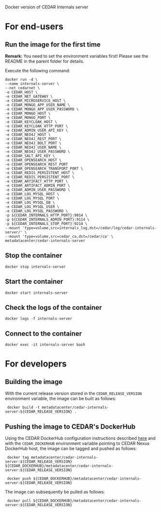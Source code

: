 Docker version of CEDAR Internals server

# For end-users

## Run the image for the first time

**Remark:** You need to set the environment variables first! Please see the README in the parent folder for details.

Execute the following command:

````
docker run -d \
--name internals-server \
--net cedarnet \
-e CEDAR_HOST \
-e CEDAR_NET_GATEWAY \
-e CEDAR_MICROSERVICE_HOST \
-e CEDAR_MONGO_APP_USER_NAME \
-e CEDAR_MONGO_APP_USER_PASSWORD \
-e CEDAR_MONGO_HOST \
-e CEDAR_MONGO_PORT \
-e CEDAR_KEYCLOAK_HOST \
-e CEDAR_KEYCLOAK_HTTP_PORT \
-e CEDAR_ADMIN_USER_API_KEY \
-e CEDAR_NEO4J_HOST \
-e CEDAR_NEO4J_REST_PORT \
-e CEDAR_NEO4J_BOLT_PORT \
-e CEDAR_NEO4J_USER_NAME \
-e CEDAR_NEO4J_USER_PASSWORD \
-e CEDAR_SALT_API_KEY \
-e CEDAR_OPENSEARCH_HOST \
-e CEDAR_OPENSEARCH_REST_PORT
-e CEDAR_OPENSEARCH_TRANSPORT_PORT \
-e CEDAR_REDIS_PERSISTENT_HOST \
-e CEDAR_REDIS_PERSISTENT_PORT \
-e CEDAR_ARTIFACT_HTTP_PORT \
-e CEDAR_ARTIFACT_ADMIN_PORT \
-e CEDAR_ADMIN_USER_PASSWORD \
-e CEDAR_LOG_MYSQL_HOST \
-e CEDAR_LOG_MYSQL_PORT \
-e CEDAR_LOG_MYSQL_DB \
-e CEDAR_LOG_MYSQL_USER \
-e CEDAR_LOG_MYSQL_PASSWORD \
-p ${CEDAR_INTERNALS_HTTP_PORT}:9014 \
-p ${CEDAR_INTERNALS_ADMIN_PORT}:9114 \
-p ${CEDAR_INTERNALS_STOP_PORT}:9214 \
--mount 'type=volume,src=internals_log,dst=/cedar/log/cedar-internals-server/' \
--mount 'type=volume,src=cedar_ca,dst=/cedar/ca' \
metadatacenter/cedar-internals-server
````

## Stop the container

    docker stop internals-server

## Start the container

    docker start internals-server

## Check the logs of the container

    docker logs -f internals-server

## Connect to the container

    docker exec -it internals-server bash

# For developers

## Building the image

With the current release version stored in the `CEDAR_RELEASE_VERSION` environment variable, the image can be built as follows:

     docker build -t metadatacenter/cedar-internals-server:${CEDAR_RELEASE_VERSION} .

## Pushing the image to CEDAR's DockerHub

Using the CEDAR DockerHub configuration instructions described [here](https://github.com/metadatacenter/cedar-conf/wiki/Configuring-Docker-to-use-the-CEDAR-Nexus-DockerHub) and with the `CEDAR_DOCKERHUB` environment variable pointing to CEDAR Nexus DockerHub host, the image can be tagged and pushed as follows:

     docker tag metadatacenter/cedar-internals-server:${CEDAR_RELEASE_VERSION} ${CEDAR_DOCKERHUB}/metadatacenter/cedar-internals-server:${CEDAR_RELEASE_VERSION}

     docker push ${CEDAR_DOCKERHUB}/metadatacenter/cedar-internals-server:${CEDAR_RELEASE_VERSION}

The image can subsequently be pulled as follows:

     docker pull ${CEDAR_DOCKERHUB}/metadatacenter/cedar-internals-server:${CEDAR_RELEASE_VERSION}
